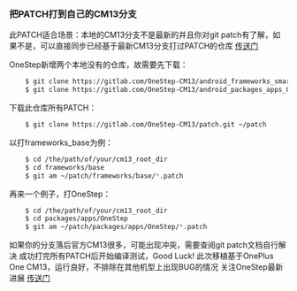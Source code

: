 ### 把PATCH打到自己的CM13分支

此PATCH适合场景：本地的CM13分支不是最新的并且你对git patch有了解，如果不是，可以直接同步已经基于最新CM13分支打过PATCH的仓库 [传送门](https://gitlab.com/OneStep-CM13/android)

OneStep新增两个本地没有的仓库，故需要先下载：
```sh
    $ git clone https://gitlab.com/OneStep-CM13/android_frameworks_smartisanos-base.git /the/path/of/your/cm13_root_dir/frameworks/smartisanos-base
    $ git clone https://gitlab.com/OneStep-CM13/android_packages_apps_OneStep.git /the/path/of/your/cm13_root_dir/packages/apps/OneStep
```

下载此仓库所有PATCH：
```sh
    $ git clone https://gitlab.com/OneStep-CM13/patch.git ~/patch
```

以打frameworks_base为例：
```sh
    $ cd /the/path/of/your/cm13_root_dir
    $ cd frameworks/base
    $ git am ~/patch/frameworks/base/*.patch
```

再来一个例子，打OneStep：
```sh
    $ cd /the/path/of/your/cm13_root_dir
    $ cd packages/apps/OneStep
    $ git am ~/patch/packages/apps/OneStep/*.patch
```

如果你的分支落后官方CM13很多，可能出现冲突，需要查阅git patch文档自行解决
成功打完所有PATCH后开始编译测试，Good Luck!
此次移植基于OnePlus One CM13，运行良好，不排除在其他机型上出现BUG的情况
关注OneStep最新进展 [传送门](https://github.com/SmartisanTech/android)
